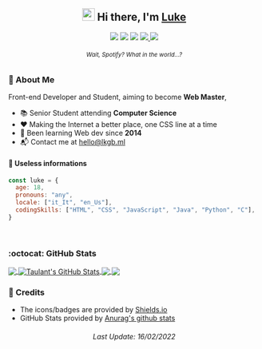 <h2 align="center"><img src="https://media.giphy.com/media/hvRJCLFzcasrR4ia7z/giphy.gif" width="25px"> Hi there, I'm <a href="https://lukegotbored.ml">Luke</a></h2>
<p align="center">
    <a href="#"><img src="https://img.shields.io/badge/LinkedIn-0077B5?style=for-the-badge&logo=linkedin&logoColor=white"></a>
    <a href="https://t.me/lukethewuke"><img src="https://img.shields.io/badge/Telegram-2CA5E0?style=for-the-badge&logo=telegram&logoColor=white" href=""></a> 
    <a href="https://discord.com/users/305771483865546752"><img src="https://img.shields.io/badge/Discord-7289DA?style=for-the-badge&logo=discord&logoColor=white"></a> 
    <a href="https://lukegotbored.ml"><img src="https://img.shields.io/badge/website-000000?style=for-the-badge&logo=About.me&logoColor=white"> 
    <a href="https://open.spotify.com/track/4cOdK2wGLETKBW3PvgPWqT"><img src="https://img.shields.io/badge/Spotify-1ED760?&style=for-the-badge&logo=spotify&logoColor=white"></a>
</p>
<h6 align="center"><sup>Wait, Spotify? What in the world...?</sup></h6>

### 🔎 About Me
Front-end Developer and Student, aiming to become **Web Master**, 
- 📚 Senior Student attending **Computer Science**
- ❤️ Making the Internet a better place, one CSS line at a time 
- 🌱 Been learning Web dev since **2014**
- 📬 Contact me at hello@lkgb.ml
   
#### 📃 Useless informations
```javascript
const luke = {
  age: 18,
  pronouns: "any", 
  locale: ["it_It", "en_Us"],
  codingSkills: ["HTML", "CSS", "JavaScript", "Java", "Python", "C"],  // Yes, C
}
```  
<br>
  
### :octocat: GitHub Stats
<a href="https://github.com/lukegotbored">
  <img align="center" src="https://github-readme-stats.vercel.app/api/top-langs/?username=lukegotbored&hide=tex&title_color=ffffff&text_color=c9cacc&icon_color=blueviolet&bg_color=1d1f21&langs_count=3" />
</a>
<a href="https://github.com/lukegotbored">
  <img align="center" src="https://github-readme-stats.vercel.app/api?username=lukegotbored&show_icons=true&line_height=27&count_private=true&title_color=ffffff&text_color=c9cacc&icon_color=blueviolet&bg_color=1d1f21" alt="Taulant's GitHub Stats" />
</a>

<a href="https://github.com/lukegotbored/Party">
  <img align="center" src="https://github-readme-stats.vercel.app/api/pin/?username=lukegotbored&repo=Party&title_color=ffffff&text_color=c9cacc&icon_color=blueviolet&bg_color=1d1f21" />
</a>


<a href="https://github.com/lukegotbored/taulantxhakli.github.io">
  <img align="center" src="https://github-readme-stats.vercel.app/api/pin/?username=lukegotbored&repo=focus&title_color=ffffff&text_color=c9cacc&icon_color=blueviolet&bg_color=1d1f21" />
</a>  

<br>
  
### 🔗 Credits
- The icons/badges are provided by [Shields.io](https://shields.io/)
- GitHub Stats provided by [Anurag's github stats](https://github.com/anuraghazra/github-readme-stats)

<h6 align="center">
Last Update:
16/02/2022
</h6>

